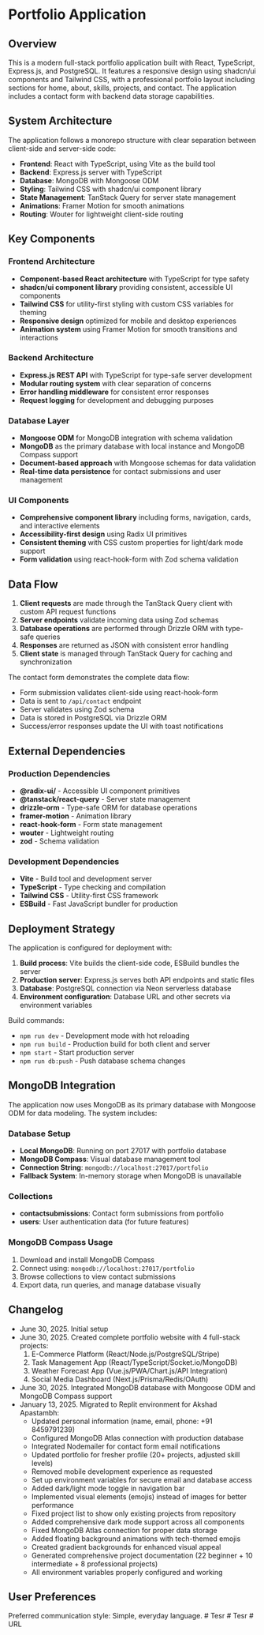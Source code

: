 # Portfolio Application

## Overview

This is a modern full-stack portfolio application built with React, TypeScript, Express.js, and PostgreSQL. It features a responsive design using shadcn/ui components and Tailwind CSS, with a professional portfolio layout including sections for home, about, skills, projects, and contact. The application includes a contact form with backend data storage capabilities.

## System Architecture

The application follows a monorepo structure with clear separation between client-side and server-side code:

- **Frontend**: React with TypeScript, using Vite as the build tool
- **Backend**: Express.js server with TypeScript
- **Database**: MongoDB with Mongoose ODM
- **Styling**: Tailwind CSS with shadcn/ui component library
- **State Management**: TanStack Query for server state management
- **Animations**: Framer Motion for smooth animations
- **Routing**: Wouter for lightweight client-side routing

## Key Components

### Frontend Architecture
- **Component-based React architecture** with TypeScript for type safety
- **shadcn/ui component library** providing consistent, accessible UI components
- **Tailwind CSS** for utility-first styling with custom CSS variables for theming
- **Responsive design** optimized for mobile and desktop experiences
- **Animation system** using Framer Motion for smooth transitions and interactions

### Backend Architecture
- **Express.js REST API** with TypeScript for type-safe server development
- **Modular routing system** with clear separation of concerns
- **Error handling middleware** for consistent error responses
- **Request logging** for development and debugging purposes

### Database Layer
- **Mongoose ODM** for MongoDB integration with schema validation
- **MongoDB** as the primary database with local instance and MongoDB Compass support
- **Document-based approach** with Mongoose schemas for data validation
- **Real-time data persistence** for contact submissions and user management

### UI Components
- **Comprehensive component library** including forms, navigation, cards, and interactive elements
- **Accessibility-first design** using Radix UI primitives
- **Consistent theming** with CSS custom properties for light/dark mode support
- **Form validation** using react-hook-form with Zod schema validation

## Data Flow

1. **Client requests** are made through the TanStack Query client with custom API request functions
2. **Server endpoints** validate incoming data using Zod schemas
3. **Database operations** are performed through Drizzle ORM with type-safe queries
4. **Responses** are returned as JSON with consistent error handling
5. **Client state** is managed through TanStack Query for caching and synchronization

The contact form demonstrates the complete data flow:
- Form submission validates client-side using react-hook-form
- Data is sent to `/api/contact` endpoint
- Server validates using Zod schema
- Data is stored in PostgreSQL via Drizzle ORM
- Success/error responses update the UI with toast notifications

## External Dependencies

### Production Dependencies
- **@radix-ui/** - Accessible UI component primitives
- **@tanstack/react-query** - Server state management
- **drizzle-orm** - Type-safe ORM for database operations
- **framer-motion** - Animation library
- **react-hook-form** - Form state management
- **wouter** - Lightweight routing
- **zod** - Schema validation

### Development Dependencies
- **Vite** - Build tool and development server
- **TypeScript** - Type checking and compilation
- **Tailwind CSS** - Utility-first CSS framework
- **ESBuild** - Fast JavaScript bundler for production

## Deployment Strategy

The application is configured for deployment with:

1. **Build process**: Vite builds the client-side code, ESBuild bundles the server
2. **Production server**: Express.js serves both API endpoints and static files
3. **Database**: PostgreSQL connection via Neon serverless database
4. **Environment configuration**: Database URL and other secrets via environment variables

Build commands:
- `npm run dev` - Development mode with hot reloading
- `npm run build` - Production build for both client and server
- `npm start` - Start production server
- `npm run db:push` - Push database schema changes

## MongoDB Integration

The application now uses MongoDB as its primary database with Mongoose ODM for data modeling. The system includes:

### Database Setup
- **Local MongoDB**: Running on port 27017 with portfolio database
- **MongoDB Compass**: Visual database management tool
- **Connection String**: `mongodb://localhost:27017/portfolio`
- **Fallback System**: In-memory storage when MongoDB is unavailable

### Collections
- **contactsubmissions**: Contact form submissions from portfolio
- **users**: User authentication data (for future features)

### MongoDB Compass Usage
1. Download and install MongoDB Compass
2. Connect using: `mongodb://localhost:27017/portfolio`
3. Browse collections to view contact submissions
4. Export data, run queries, and manage database visually

## Changelog
- June 30, 2025. Initial setup
- June 30, 2025. Created complete portfolio website with 4 full-stack projects:
  1. E-Commerce Platform (React/Node.js/PostgreSQL/Stripe)
  2. Task Management App (React/TypeScript/Socket.io/MongoDB)
  3. Weather Forecast App (Vue.js/PWA/Chart.js/API Integration)
  4. Social Media Dashboard (Next.js/Prisma/Redis/OAuth)
- June 30, 2025. Integrated MongoDB database with Mongoose ODM and MongoDB Compass support
- January 13, 2025. Migrated to Replit environment for Akshad Apastambh:
  - Updated personal information (name, email, phone: +91 8459791239)
  - Configured MongoDB Atlas connection with production database
  - Integrated Nodemailer for contact form email notifications
  - Updated portfolio for fresher profile (20+ projects, adjusted skill levels)
  - Removed mobile development experience as requested
  - Set up environment variables for secure email and database access
  - Added dark/light mode toggle in navigation bar
  - Implemented visual elements (emojis) instead of images for better performance
  - Fixed project list to show only existing projects from repository
  - Added comprehensive dark mode support across all components
  - Fixed MongoDB Atlas connection for proper data storage
  - Added floating background animations with tech-themed emojis
  - Created gradient backgrounds for enhanced visual appeal
  - Generated comprehensive project documentation (22 beginner + 10 intermediate + 8 professional projects)
  - All environment variables properly configured and working

## User Preferences

Preferred communication style: Simple, everyday language.
#   T e s r  
 #   T e s r  
 #   U R L  
 